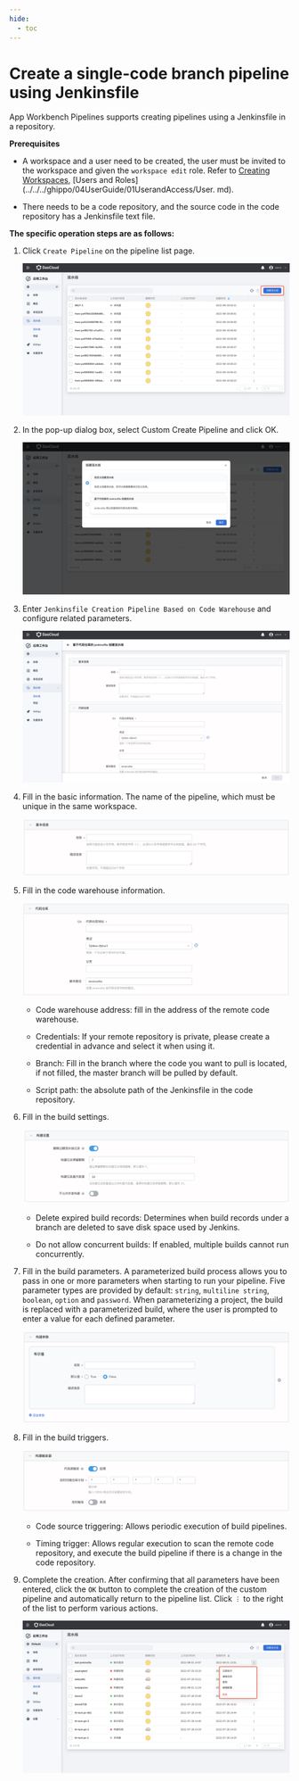 ```yaml
---
hide:
  - toc
---
```


# Create a single-code branch pipeline using Jenkinsfile

App Workbench Pipelines supports creating pipelines using a Jenkinsfile in a repository.

**Prerequisites**

- A workspace and a user need to be created, the user must be invited to the workspace and given the `workspace edit` role.
  Refer to [Creating Workspaces](../../../ghippo/04UserGuide/02Workspace/Workspaces.md), [Users and Roles](../../../ghippo/04UserGuide/01UserandAccess/User. md).

- There needs to be a code repository, and the source code in the code repository has a Jenkinsfile text file.

**The specific operation steps are as follows:**

1. Click `Create Pipeline` on the pipeline list page.

    ![createpipelinbutton](../../images/createpipelinbutton.png)

2. In the pop-up dialog box, select Custom Create Pipeline and click OK.

    ![selecttype](../../images/selecttype.png)

3. Enter `Jenkinsfile Creation Pipeline Based on Code Warehouse` and configure related parameters.

    ![gitpipeline](../../images/gitpipeline.png)

4. Fill in the basic information. The name of the pipeline, which must be unique in the same workspace.

    ![pipeline01](../../images/pipeline01.png)

5. Fill in the code warehouse information.

    ![giturl](../../images/giturl.png)

    - Code warehouse address: fill in the address of the remote code warehouse.

    - Credentials: If your remote repository is private, please create a credential in advance and select it when using it.

    - Branch: Fill in the branch where the code you want to pull is located, if not filled, the master branch will be pulled by default.

    - Script path: the absolute path of the Jenkinsfile in the code repository.

6. Fill in the build settings.

    ![pipeline02](../../images/pipeline02.png)

    - Delete expired build records: Determines when build records under a branch are deleted to save disk space used by Jenkins.

    - Do not allow concurrent builds: If enabled, multiple builds cannot run concurrently.

7. Fill in the build parameters. A parameterized build process allows you to pass in one or more parameters when starting to run your pipeline.
   Five parameter types are provided by default: `string`, `multiline string`, `boolean`, `option` and `password`.
   When parameterizing a project, the build is replaced with a parameterized build, where the user is prompted to enter a value for each defined parameter.

    ![pipeline03](../../images/pipeline03.png)

8. Fill in the build triggers.

    ![pipeline04](../../images/pipeline04.png)

    - Code source triggering: Allows periodic execution of build pipelines.

    - Timing trigger: Allows regular execution to scan the remote code repository, and execute the build pipeline if there is a change in the code repository.

9. Complete the creation. After confirming that all parameters have been entered, click the `OK` button to complete the creation of the custom pipeline and automatically return to the pipeline list. Click `︙` to the right of the list to perform various actions.

    ![pipeline05](../../images/pipeline05.png)